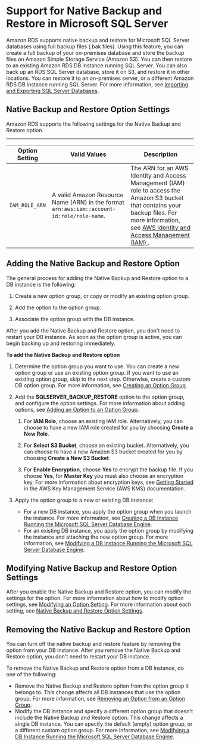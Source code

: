 # Support for Native Backup and Restore in Microsoft SQL Server<a name="Appendix.SQLServer.Options.BackupRestore"></a>

Amazon RDS supports native backup and restore for Microsoft SQL Server databases using full backup files \(\.bak files\)\. Using this feature, you can create a full backup of your on\-premises database and store the backup files on Amazon Simple Storage Service \(Amazon S3\)\. You can then restore to an existing Amazon RDS DB instance running SQL Server\. You can also back up an RDS SQL Server database, store it on S3, and restore it in other locations\. You can restore it to an on\-premises server, or a different Amazon RDS DB instance running SQL Server\. For more information, see [Importing and Exporting SQL Server Databases](SQLServer.Procedural.Importing.md)\. 

## Native Backup and Restore Option Settings<a name="Appendix.SQLServer.Options.BackupRestore.Options"></a>

Amazon RDS supports the following settings for the Native Backup and Restore option\. 


****  

| Option Setting | Valid Values | Description | 
| --- | --- | --- | 
| `IAM_ROLE_ARN` |  A valid Amazon Resource Name \(ARN\) in the format `arn:aws:iam::account-id:role/role-name`\.   |  The ARN for an AWS Identity and Access Management \(IAM\) role to access the Amazon S3 bucket that contains your backup files\. For more information, see [ AWS Identity and Access Management \(IAM\) ](https://docs.aws.amazon.com/general/latest/gr/aws-arns-and-namespaces.html#arn-syntax-iam)\.   | 

## Adding the Native Backup and Restore Option<a name="Appendix.SQLServer.Options.BackupRestore.Add"></a>

The general process for adding the Native Backup and Restore option to a DB instance is the following: 

1. Create a new option group, or copy or modify an existing option group\.

1. Add the option to the option group\.

1. Associate the option group with the DB instance\.

After you add the Native Backup and Restore option, you don't need to restart your DB instance\. As soon as the option group is active, you can begin backing up and restoring immediately\. 

**To add the Native Backup and Restore option**

1. Determine the option group you want to use\. You can create a new option group or use an existing option group\. If you want to use an existing option group, skip to the next step\. Otherwise, create a custom DB option group\. For more information, see [Creating an Option Group](USER_WorkingWithOptionGroups.md#USER_WorkingWithOptionGroups.Create)\. 

1. Add the **SQLSERVER\_BACKUP\_RESTORE** option to the option group, and configure the option settings\. For more information about adding options, see [Adding an Option to an Option Group](USER_WorkingWithOptionGroups.md#USER_WorkingWithOptionGroups.AddOption)\. 

   1. For **IAM Role**, choose an existing IAM role\. Alternatively, you can choose to have a new IAM role created for you by choosing **Create a New Role**\. 

   1. For **Select S3 Bucket**, choose an existing bucket\. Alternatively, you can choose to have a new Amazon S3 bucket created for you by choosing **Create a New S3 Bucket**\. 

   1. For **Enable Encryption**, choose **Yes** to encrypt the backup file\. If you choose **Yes**, for **Master Key** you must also choose an encryption key\. For more information about encryption keys, see [Getting Started](https://docs.aws.amazon.com/kms/latest/developerguide/getting-started.html) in the AWS Key Management Service \(AWS KMS\) documentation\. 

1. Apply the option group to a new or existing DB instance:
   + For a new DB instance, you apply the option group when you launch the instance\. For more information, see [Creating a DB Instance Running the Microsoft SQL Server Database Engine](USER_CreateMicrosoftSQLServerInstance.md)\. 
   + For an existing DB instance, you apply the option group by modifying the instance and attaching the new option group\. For more information, see [Modifying a DB Instance Running the Microsoft SQL Server Database Engine](USER_ModifyInstance.SQLServer.md)\. 

## Modifying Native Backup and Restore Option Settings<a name="Appendix.SQLServer.Options.BackupRestore.ModifySettings"></a>

After you enable the Native Backup and Restore option, you can modify the settings for the option\. For more information about how to modify option settings, see [Modifying an Option Setting](USER_WorkingWithOptionGroups.md#USER_WorkingWithOptionGroups.ModifyOption)\. For more information about each setting, see [Native Backup and Restore Option Settings](#Appendix.SQLServer.Options.BackupRestore.Options)\. 

## Removing the Native Backup and Restore Option<a name="Appendix.SQLServer.Options.BackupRestore.Remove"></a>

You can turn off the native backup and restore feature by removing the option from your DB instance\. After you remove the Native Backup and Restore option, you don't need to restart your DB instance\. 

To remove the Native Backup and Restore option from a DB instance, do one of the following: 
+ Remove the Native Backup and Restore option from the option group it belongs to\. This change affects all DB instances that use the option group\. For more information, see [Removing an Option from an Option Group](USER_WorkingWithOptionGroups.md#USER_WorkingWithOptionGroups.RemoveOption)\. 
+ Modify the DB instance and specify a different option group that doesn't include the Native Backup and Restore option\. This change affects a single DB instance\. You can specify the default \(empty\) option group, or a different custom option group\. For more information, see [Modifying a DB Instance Running the Microsoft SQL Server Database Engine](USER_ModifyInstance.SQLServer.md)\. 